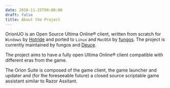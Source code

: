 ```yaml
---
date: 2018-11-25T00:00:00
draft: false
title: About the Project
---
```


OrionUO is an Open Source Ultima Online&reg; client, written from scratch for `Windows` by [Hotride](https://github.com/hotride) and ported to `Linux` and `MacOSX` by [fungos](https://github.com/fungos). The project is currently maintained by fungos and [Deuce](https://github.com/jokker23).

The project aims to have a fully open Ultima Online&reg; client compatible with different eras from the game.

The Orion Suite is composed of the game client, the game launcher and updater and (for the foreseeable future) a closed source scriptable game assistant similar to Razor Assitant.
